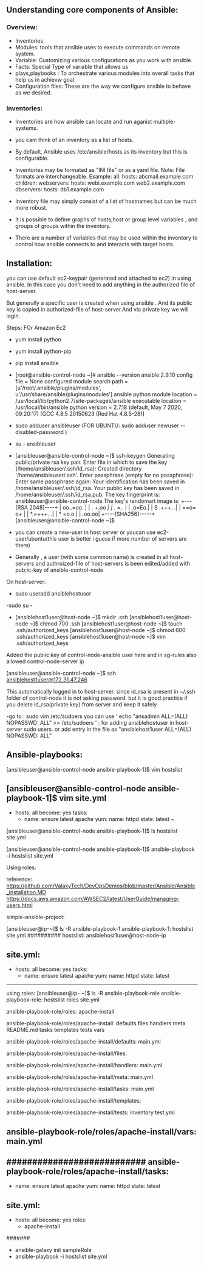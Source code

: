 ## Understanding core components of Ansible:

### Overview:
- Inventories
- Modules: tools that ansible uses to execute commands on remote system.
- Variable: Customizing various configurations as you work with ansible.
- Facts: Special Type of variable that allows us 
- plays,playbooks : To orchestrate various modules into overall tasks that help us in achievw goal.
- Configuration files: These are the way we configure ansible to behave as we desired.

### Inventories:
- Inventories are how ansible can locate and run aganist multiple-systems.
- you cam think of an inventory as a list of hosts.
- By default, Ansible uses /etc/ansible/hosts as its inventory but this is configurable.
- Inventories may be formated as "INI file" or as a yaml file. Note: File formats are interchangeable.
Example:
  all:
   hosts:
    abcmail.example.com
   children:
    webservers:
     hosts:
      webi.example.com
      web2.example.com
    dbservers:
     hosts:
      db1.example.com
      
- Inventory file may simply consist of a list of hostnames but can be much more robust.
- It is possible to define graphs of hosts,host or group level variables , and groups of groups within the inventory.
- There are a number of variables that may be used within the inventory to control how ansible connects to and interacts with target hosts.


## Installation:
you can use default ec2-keypair (generated and attached to ec2) in using ansible. In this case you don't need to add anything in the authorized file of host-server.

But generally a specific user is created when using ansible . And its public key is copied in authorized-file of host-server.And via private key we will login.




Steps:
FOr Amazon Ec2
- yum install python
- yum install python-pip
- pip install ansible
- [root@ansible-control-node ~]# ansible --version
ansible 2.9.10
  config file = None
  configured module search path = [u'/root/.ansible/plugins/modules', u'/usr/share/ansible/plugins/modules']
  ansible python module location = /usr/local/lib/python2.7/site-packages/ansible
  executable location = /usr/local/bin/ansible
  python version = 2.7.18 (default, May  7 2020, 09:20:17) [GCC 4.8.5 20150623 (Red Hat 4.8.5-28)]


- sudo adduser ansibleuser (FOR UBUNTU: sudo adduser newuser --disabled-password )
- su - ansibleuser
- [ansibleuser@ansible-control-node ~]$ ssh-keygen
Generating public/private rsa key pair.
Enter file in which to save the key (/home/ansibleuser/.ssh/id_rsa):
Created directory '/home/ansibleuser/.ssh'.
Enter passphrase (empty for no passphrase):
Enter same passphrase again:
Your identification has been saved in /home/ansibleuser/.ssh/id_rsa.
Your public key has been saved in /home/ansibleuser/.ssh/id_rsa.pub.
The key fingerprint is:
ansibleuser@ansible-control-node
The key's randomart image is:
+---[RSA 2048]----+
|        oo..=oo. |
|         . +.*oo |
|          . =.*. |
|           .o=Eo.|
|        S .+++. .|
|         ==o= o+ |
|        *.=+++. .|
|         * =o.o  |
|           .oo.oo|
+----[SHA256]-----+
[ansibleuser@ansible-control-node ~]$


- you can create a new-user in host server or youcan use ec2-user/ubuntu(this user is better i guess if more number of servers are there)
- Generally , a user (with some common name) is created in all host-servers and  authroized-file of host-servers is been edited/added with pub;ic-key of ansible-control-node

On host-server:
- sudo useradd ansiblehostuser

-sudo su -
- [ansiblehost1user@host-node ~]$ mkdir .ssh
[ansiblehost1user@host-node ~]$ chmod 700 .ssh
[ansiblehost1user@host-node ~]$ touch .ssh/authorized_keys
[ansiblehost1user@host-node ~]$ chmod 600 .ssh/authorized_keys
[ansiblehost1user@host-node ~]$ vim .ssh/authorized_keys


Added the public key of control-node-ansible user here and in sg-rules also allowed control-node-server ip

[ansibleuser@ansible-control-node ~]$ ssh ansiblehost1user@172.31.47.246

This automatically logged in to host-server. since id_rsa is present in ~/.ssh folder of control-node it is not asking password. but it is good practice if you delete id_rsa(private key) from server and keep it safely


-go to : sudo vim /etc/sudoers
you can use ' echo "ansadmin ALL=(ALL) NOPASSWD: ALL" >> /etc/sudoers ' : for adding ansiblehostuser in host-server sudo users.
or add entry in the file as "ansiblehost1user         ALL=(ALL)       NOPASSWD: ALL"


## Ansible-playbooks:

[ansibleuser@ansible-control-node ansible-playbook-1]$ vim hostslist

[ansibleuser@ansible-control-node ansible-playbook-1]$ vim site.yml
---
- hosts: all
  become: yes
  tasks:
  - name: ensure latest apache
    yum:
     name: httpd
     state: latest
~


[ansibleuser@ansible-control-node ansible-playbook-1]$ ls
hostslist  site.yml

[ansibleuser@ansible-control-node ansible-playbook-1]$ ansible-playbook -i hostslist site.yml


Using roles:







reference:
https://github.com/ValaxyTech/DevOpsDemos/blob/master/Ansible/Ansible_installation.MD
https://docs.aws.amazon.com/AWSEC2/latest/UserGuide/managing-users.html      



simple-ansible-project:

[ansibleuser@ip-~]$ ls -R ansible-playbook-1
ansible-playbook-1:
hostslist  site.yml
##########
hostslist:
ansiblehost1user@host-node-ip
###
site.yml:
---
- hosts: all
  become: yes
  tasks:
  - name: ensure latest apache
    yum:
     name: httpd
     state: latest


---------------------------------------------
using roles:
[ansibleuser@ip- ~]$ ls -R ansible-playbook-role
ansible-playbook-role:
hostslist  roles  site.yml

ansible-playbook-role/roles:
apache-install

ansible-playbook-role/roles/apache-install:
defaults  files  handlers  meta  README.md  tasks  templates  tests  vars

ansible-playbook-role/roles/apache-install/defaults:
main.yml

ansible-playbook-role/roles/apache-install/files:

ansible-playbook-role/roles/apache-install/handlers:
main.yml

ansible-playbook-role/roles/apache-install/meta:
main.yml

ansible-playbook-role/roles/apache-install/tasks:
main.yml

ansible-playbook-role/roles/apache-install/templates:

ansible-playbook-role/roles/apache-install/tests:
inventory  test.yml

ansible-playbook-role/roles/apache-install/vars:
main.yml
--------------------------
###########################
ansible-playbook-role/roles/apache-install/tasks:
---
- name: ensure latest apache
  yum:
   name: httpd
   state: latest
   
site.yml:
---
- hosts: all
  become: yes
  roles:
  - apache-install
 

#######

- ansible-galaxy init sampleRole
- ansible-playbook -i hostslist site.yml

